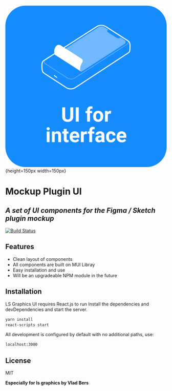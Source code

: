 ![alt text][logo]{height=150px width=150px}

[logo]: https://github.com/vladbers/Mockup-Plugin-UI/blob/master/preview.png "Mockup Plugin UI Logo"

# Mockup Plugin UI
## _A set of UI components for the Figma / Sketch plugin mockup_
[![Build Status](https://travis-ci.org/joemccann/dillinger.svg?branch=master)](https://vercel.com/ui-lsgraphics/testbuildlsui/Fd3HV6NcQK3S6kj5ukcJiV7nPNb8)


## Features

- Clean layout of components
- All components are built on MUI Libray
- Easy installation and use
- Will be an upgradeable NPM module in the future

## Installation

LS Graphics UI requires React.js to run
Install the dependencies and devDependencies and start the server.

```sh
yarn install
react-scripts start
```

All development is configured by default with no additional paths, use:

```sh
localhost:3000
```

## License

MIT

**Especially for ls graphics by Vlad Bers**

[//]: # (These are reference links used in the body of this note and get stripped out when the markdown processor does its job. There is no need to format nicely because it shouldn't be seen. Thanks SO - http://stackoverflow.com/questions/4823468/store-comments-in-markdown-syntax)

[dill]: <https://github.com/joemccann/dillinger>
[git-repo-url]: <https://github.com/joemccann/dillinger.git>
[john gruber]: <http://daringfireball.net>
[df1]: <http://daringfireball.net/projects/markdown/>
[markdown-it]: <https://github.com/markdown-it/markdown-it>
[Ace Editor]: <http://ace.ajax.org>
[node.js]: <http://nodejs.org>
[Twitter Bootstrap]: <http://twitter.github.com/bootstrap/>
[jQuery]: <http://jquery.com>
[@tjholowaychuk]: <http://twitter.com/tjholowaychuk>
[express]: <http://expressjs.com>
[AngularJS]: <http://angularjs.org>
[Gulp]: <http://gulpjs.com>

[PlDb]: <https://github.com/joemccann/dillinger/tree/master/plugins/dropbox/README.md>
[PlGh]: <https://github.com/joemccann/dillinger/tree/master/plugins/github/README.md>
[PlGd]: <https://github.com/joemccann/dillinger/tree/master/plugins/googledrive/README.md>
[PlOd]: <https://github.com/joemccann/dillinger/tree/master/plugins/onedrive/README.md>
[PlMe]: <https://github.com/joemccann/dillinger/tree/master/plugins/medium/README.md>
[PlGa]: <https://github.com/RahulHP/dillinger/blob/master/plugins/googleanalytics/README.md>

